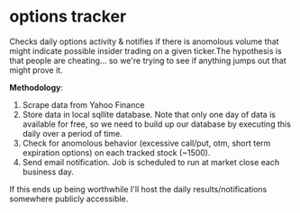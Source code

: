 # options tracker

Checks daily options activity & notifies if there is anomolous volume that might indicate possible insider trading on a given ticker.The hypothesis is that people are cheating... so we're trying to see if anything jumps out that might prove it.


**Methodology**:

1) Scrape data from Yahoo Finance
2) Store data in local sqllite database. Note that only one day of data is available for free, so we need to build up our database by executing this daily over a period of time.
3) Check for anomolous behavior (excessive call/put, otm, short term expiration options) on each tracked stock (~1500).
4) Send email notification. Job is scheduled to run at market close each business day.


If this ends up being worthwhile I'll host the daily results/notifications somewhere publicly accessible.
